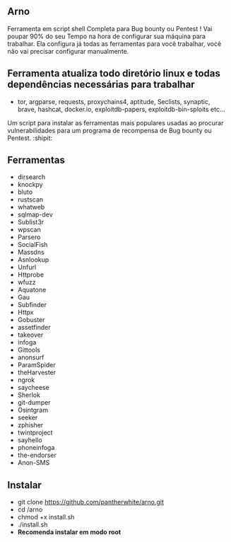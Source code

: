 ## **Arno**
Ferramenta em script shell Completa para Bug bounty ou Pentest ! Vai poupar 90% do seu Tempo na hora de configurar sua máquina para trabalhar.
Ela configura já todas as ferramentas para você trabalhar, você não vai precisar configurar manualmente.

## Ferramenta atualiza todo diretório linux e todas dependências necessárias para trabalhar
   - tor, argparse, requests, proxychains4, aptitude, Seclists, synaptic, brave, hashcat, docker.io, exploitdb-papers, exploitdb-bin-sploits etc...

Um script para instalar as ferramentas mais populares usadas ao procurar vulnerabilidades para um programa de recompensa de Bug bounty ou Pentest. :shipit:


## **Ferramentas**


- dirsearch
- knockpy
- bluto
- rustscan
- whatweb
- sqlmap-dev
- Sublist3r
- wpscan
- Parsero
- SocialFish
- Massdns
- Asnlookup
- Unfurl
- Httprobe
- wfuzz
- Aquatone
- Gau
- Subfinder
- Httpx
- Gobuster
- assetfinder
- takeover
- infoga
- Gittools
- anonsurf
- ParamSpider
- theHarvester
- ngrok
- saycheese
- Sherlok
- git-dumper
- Osintgram
- seeker
- zphisher
- twintproject
- sayhello
- phoneinfoga
- the-endorser
- Anon-SMS


## **Instalar**
- git clone https://github.com/pantherwhite/arno.git
- cd /arno
- chmod +x install.sh
- ./install.sh
- **Recomenda instalar em modo root**
